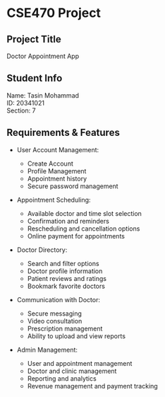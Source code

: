 # CSE470 Project

## Project Title

Doctor Appointment App

## Student Info

Name: Tasin Mohammad <br />
ID: 20341021 <br />
Section: 7

## Requirements & Features

- User Account Management:
    * Create Account
    * Profile Management
    * Appointment history
    * Secure password management

- Appointment Scheduling:
    * Available doctor and time slot selection
    * Confirmation and reminders
    * Rescheduling and cancellation options
    * Online payment for appointments

- Doctor Directory:
    * Search and filter options
    * Doctor profile information
    * Patient reviews and ratings
    * Bookmark favorite doctors

- Communication with Doctor:
    * Secure messaging
    * Video consultation
    * Prescription management
    * Ability to upload and view reports

- Admin Management:
    * User and appointment management
    * Doctor and clinic management
    * Reporting and analytics
    * Revenue management and payment tracking
